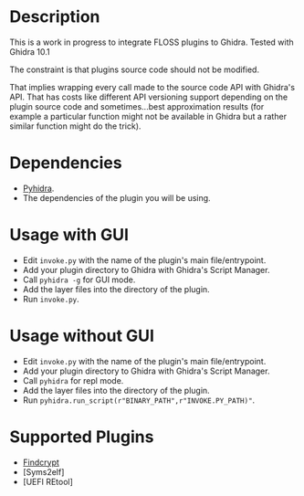
# Description

This is a work in progress to integrate FLOSS plugins to Ghidra. Tested with Ghidra 10.1

The constraint is that plugins source code should not be modified. 

That implies wrapping every call made to the source code API with Ghidra's API. That has costs like different API versioning support depending on the plugin source code and sometimes...best approximation results (for example a particular function might not be available in Ghidra but a rather similar function might do the trick).

# Dependencies

- [Pyhidra](https://github.com/dod-cyber-crime-center/pyhidra).
- The dependencies of the plugin you will be using. 

# Usage with GUI

- Edit `invoke.py` with the name of the plugin's main file/entrypoint. 
- Add your plugin directory to Ghidra with Ghidra's Script Manager.
- Call `pyhidra -g` for GUI mode. 
- Add the layer files into the directory of the plugin.
- Run `invoke.py`. 

# Usage without GUI

- Edit `invoke.py` with the name of the plugin's main file/entrypoint. 
- Add your plugin directory to Ghidra with Ghidra's Script Manager.
- Call `pyhidra` for repl mode. 
- Add the layer files into the directory of the plugin.
- Run `pyhidra.run_script(r"BINARY_PATH",r"INVOKE.PY_PATH)"`.
# Supported Plugins

- [Findcrypt](https://github.com/polymorf/findcrypt-yara/blob/master/findcrypt3.py)
- [Syms2elf]
- [UEFI REtool]